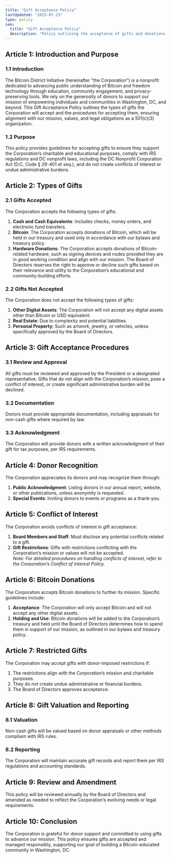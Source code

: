 ```yaml
---
title: "Gift Acceptance Policy"
lastUpdated: "2025-07-23"
type: policy
seo:
  title: "Gift Acceptance Policy"
  description: "Policy outlining the acceptance of gifts and donations."
--- 
```


## **Article 1: Introduction and Purpose**

### **1.1 Introduction**

The Bitcoin District Initiative (hereinafter "the Corporation") is a nonprofit dedicated to advancing public understanding of Bitcoin and freedom technology through education, community engagement, and privacy-preserving tools. We rely on the generosity of donors to support our mission of empowering individuals and communities in Washington, DC, and beyond. This Gift Acceptance Policy outlines the types of gifts the Corporation will accept and the procedures for accepting them, ensuring alignment with our mission, values, and legal obligations as a 501(c)(3) organization.

### **1.2 Purpose**

This policy provides guidelines for accepting gifts to ensure they support the Corporation’s charitable and educational purposes, comply with IRS regulations and DC nonprofit laws, including the DC Nonprofit Corporation Act (D.C. Code § 29-401 et seq.), and do not create conflicts of interest or undue administrative burdens.

## **Article 2: Types of Gifts**

### **2.1 Gifts Accepted**

The Corporation accepts the following types of gifts:

1. **Cash and Cash Equivalents**: Includes checks, money orders, and electronic fund transfers.  
2. **Bitcoin**: The Corporation accepts donations of Bitcoin, which will be held in our treasury and used only in accordance with our bylaws and treasury policy.  
3. **Hardware Donations**: The Corporation accepts donations of Bitcoin-related hardware, such as signing devices and nodes provided they are in good working condition and align with our mission. The Board of Directors reserves the right to approve or decline such gifts based on their relevance and utility to the Corporation’s educational and community-building efforts.

### **2.2 Gifts Not Accepted**

The Corporation does not accept the following types of gifts:

1. **Other Digital Assets**: The Corporation will not accept any digital assets other than Bitcoin or USD equivalent.  
2. **Real Estate**: Due to complexity and potential liabilities.  
3. **Personal Property**: Such as artwork, jewelry, or vehicles, unless specifically approved by the Board of Directors.

## **Article 3: Gift Acceptance Procedures**

### **3.1 Review and Approval**

All gifts must be reviewed and approved by the President or a designated representative. Gifts that do not align with the Corporation’s mission, pose a conflict of interest, or create significant administrative burden will be declined.

### **3.2 Documentation**

Donors must provide appropriate documentation, including appraisals for non-cash gifts where required by law.

### **3.3 Acknowledgment**

The Corporation will provide donors with a written acknowledgment of their gift for tax purposes, per IRS requirements.

## **Article 4: Donor Recognition**

The Corporation appreciates its donors and may recognize them through:

1. **Public Acknowledgment**: Listing donors in our annual report, website, or other publications, unless anonymity is requested.  
2. **Special Events**: Inviting donors to events or programs as a thank-you.

## **Article 5: Conflict of Interest**

The Corporation avoids conflicts of interest in gift acceptance:

1. **Board Members and Staff**: Must disclose any potential conflicts related to a gift.  
2. **Gift Restrictions**: Gifts with restrictions conflicting with the Corporation’s mission or values will not be accepted.  
   *Note: For detailed procedures on handling conflicts of interest, refer to the Corporation’s Conflict of Interest Policy.*

## **Article 6: Bitcoin Donations**

The Corporation accepts Bitcoin donations to further its mission. Specific guidelines include:

1. **Acceptance**: The Corporation will only accept Bitcoin and will not accept any other digital assets.  
2. **Holding and Use**: Bitcoin donations will be added to the Corporation’s treasury and held until the Board of Directors determines how to spend them in support of our mission, as outlined in our bylaws and treasury policy.

## **Article 7: Restricted Gifts**

The Corporation may accept gifts with donor-imposed restrictions if:

1. The restrictions align with the Corporation’s mission and charitable purposes.  
2. They do not create undue administrative or financial burdens.  
3. The Board of Directors approves acceptance.

## **Article 8: Gift Valuation and Reporting**

### **8.1 Valuation**

Non-cash gifts will be valued based on donor appraisals or other methods compliant with IRS rules.

### **8.2 Reporting**

The Corporation will maintain accurate gift records and report them per IRS regulations and accounting standards.

## **Article 9: Review and Amendment**

This policy will be reviewed annually by the Board of Directors and amended as needed to reflect the Corporation’s evolving needs or legal requirements.

## **Article 10: Conclusion**

The Corporation is grateful for donor support and committed to using gifts to advance our mission. This policy ensures gifts are accepted and managed responsibly, supporting our goal of building a Bitcoin-educated community in Washington, DC.

